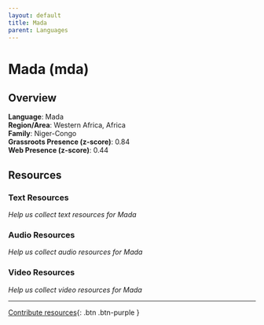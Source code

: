 ```yaml
---
layout: default
title: Mada
parent: Languages
---
```


# Mada (mda)

## Overview

**Language**: Mada  
**Region/Area**: Western Africa, Africa  
**Family**: Niger-Congo  
**Grassroots Presence (z-score)**: 0.84  
**Web Presence (z-score)**: 0.44  

## Resources

### Text Resources
*Help us collect text resources for Mada*

### Audio Resources
*Help us collect audio resources for Mada*

### Video Resources
*Help us collect video resources for Mada*

---

[Contribute resources](https://forms.office.com/e/1SfLJx3u1r){: .btn .btn-purple }
